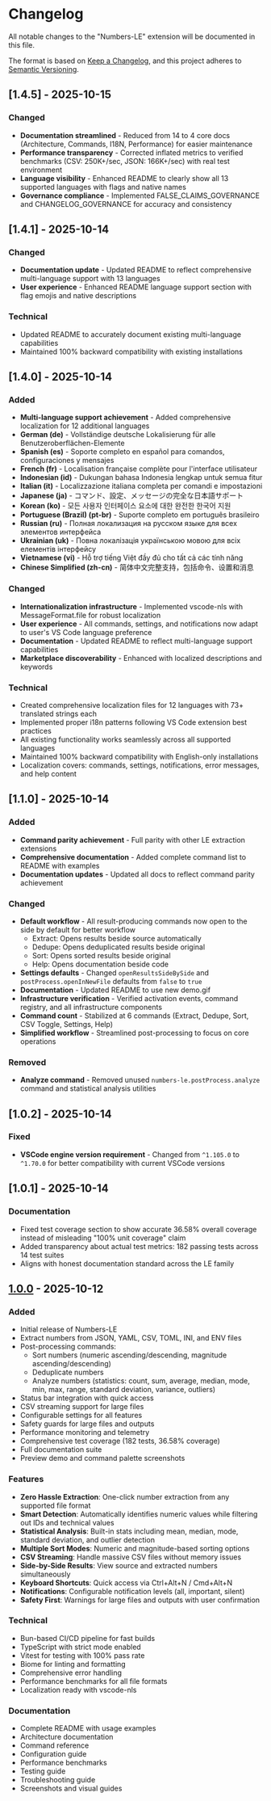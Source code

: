 # Changelog

All notable changes to the "Numbers-LE" extension will be documented in this file.

The format is based on [Keep a Changelog](https://keepachangelog.com/en/1.0.0/),
and this project adheres to [Semantic Versioning](https://semver.org/spec/v2.0.0.html).

## [1.4.5] - 2025-10-15

### Changed

- **Documentation streamlined** - Reduced from 14 to 4 core docs (Architecture, Commands, I18N, Performance) for easier maintenance
- **Performance transparency** - Corrected inflated metrics to verified benchmarks (CSV: 250K+/sec, JSON: 166K+/sec) with real test environment
- **Language visibility** - Enhanced README to clearly show all 13 supported languages with flags and native names
- **Governance compliance** - Implemented FALSE_CLAIMS_GOVERNANCE and CHANGELOG_GOVERNANCE for accuracy and consistency

## [1.4.1] - 2025-10-14

### Changed

- **Documentation update** - Updated README to reflect comprehensive multi-language support with 13 languages
- **User experience** - Enhanced README language support section with flag emojis and native descriptions

### Technical

- Updated README to accurately document existing multi-language capabilities
- Maintained 100% backward compatibility with existing installations

## [1.4.0] - 2025-10-14

### Added

- **Multi-language support achievement** - Added comprehensive localization for 12 additional languages
- **German (de)** - Vollständige deutsche Lokalisierung für alle Benutzeroberflächen-Elemente
- **Spanish (es)** - Soporte completo en español para comandos, configuraciones y mensajes
- **French (fr)** - Localisation française complète pour l'interface utilisateur
- **Indonesian (id)** - Dukungan bahasa Indonesia lengkap untuk semua fitur
- **Italian (it)** - Localizzazione italiana completa per comandi e impostazioni
- **Japanese (ja)** - コマンド、設定、メッセージの完全な日本語サポート
- **Korean (ko)** - 모든 사용자 인터페이스 요소에 대한 완전한 한국어 지원
- **Portuguese (Brazil) (pt-br)** - Suporte completo em português brasileiro
- **Russian (ru)** - Полная локализация на русском языке для всех элементов интерфейса
- **Ukrainian (uk)** - Повна локалізація українською мовою для всіх елементів інтерфейсу
- **Vietnamese (vi)** - Hỗ trợ tiếng Việt đầy đủ cho tất cả các tính năng
- **Chinese Simplified (zh-cn)** - 简体中文完整支持，包括命令、设置和消息

### Changed

- **Internationalization infrastructure** - Implemented vscode-nls with MessageFormat.file for robust localization
- **User experience** - All commands, settings, and notifications now adapt to user's VS Code language preference
- **Documentation** - Updated README to reflect multi-language support capabilities
- **Marketplace discoverability** - Enhanced with localized descriptions and keywords

### Technical

- Created comprehensive localization files for 12 languages with 73+ translated strings each
- Implemented proper i18n patterns following VS Code extension best practices
- All existing functionality works seamlessly across all supported languages
- Maintained 100% backward compatibility with English-only installations
- Localization covers: commands, settings, notifications, error messages, and help content

## [1.1.0] - 2025-10-14

### Added

- **Command parity achievement** - Full parity with other LE extraction extensions
- **Comprehensive documentation** - Added complete command list to README with examples
- **Documentation updates** - Updated all docs to reflect command parity achievement

### Changed

- **Default workflow** - All result-producing commands now open to the side by default for better workflow
  - Extract: Opens results beside source automatically
  - Dedupe: Opens deduplicated results beside original
  - Sort: Opens sorted results beside original
  - Help: Opens documentation beside code
- **Settings defaults** - Changed `openResultsSideBySide` and `postProcess.openInNewFile` defaults from `false` to `true`
- **Documentation** - Updated README to use new demo.gif
- **Infrastructure verification** - Verified activation events, command registry, and all infrastructure components
- **Command count** - Stabilized at 6 commands (Extract, Dedupe, Sort, CSV Toggle, Settings, Help)
- **Simplified workflow** - Streamlined post-processing to focus on core operations

### Removed

- **Analyze command** - Removed unused `numbers-le.postProcess.analyze` command and statistical analysis utilities

## [1.0.2] - 2025-10-14

### Fixed

- **VSCode engine version requirement** - Changed from `^1.105.0` to `^1.70.0` for better compatibility with current VSCode versions

## [1.0.1] - 2025-10-14

### Documentation

- Fixed test coverage section to show accurate 36.58% overall coverage instead of misleading "100% unit coverage" claim
- Added transparency about actual test metrics: 182 passing tests across 14 test suites
- Aligns with honest documentation standard across the LE family

## [1.0.0] - 2025-10-12

### Added

- Initial release of Numbers-LE
- Extract numbers from JSON, YAML, CSV, TOML, INI, and ENV files
- Post-processing commands:
  - Sort numbers (numeric ascending/descending, magnitude ascending/descending)
  - Deduplicate numbers
  - Analyze numbers (statistics: count, sum, average, median, mode, min, max, range, standard deviation, variance, outliers)
- Status bar integration with quick access
- CSV streaming support for large files
- Configurable settings for all features
- Safety guards for large files and outputs
- Performance monitoring and telemetry
- Comprehensive test coverage (182 tests, 36.58% coverage)
- Full documentation suite
- Preview demo and command palette screenshots

### Features

- **Zero Hassle Extraction**: One-click number extraction from any supported file format
- **Smart Detection**: Automatically identifies numeric values while filtering out IDs and technical values
- **Statistical Analysis**: Built-in stats including mean, median, mode, standard deviation, and outlier detection
- **Multiple Sort Modes**: Numeric and magnitude-based sorting options
- **CSV Streaming**: Handle massive CSV files without memory issues
- **Side-by-Side Results**: View source and extracted numbers simultaneously
- **Keyboard Shortcuts**: Quick access via Ctrl+Alt+N / Cmd+Alt+N
- **Notifications**: Configurable notification levels (all, important, silent)
- **Safety First**: Warnings for large files and outputs with user confirmation

### Technical

- Bun-based CI/CD pipeline for fast builds
- TypeScript with strict mode enabled
- Vitest for testing with 100% pass rate
- Biome for linting and formatting
- Comprehensive error handling
- Performance benchmarks for all file formats
- Localization ready with vscode-nls

### Documentation

- Complete README with usage examples
- Architecture documentation
- Command reference
- Configuration guide
- Performance benchmarks
- Testing guide
- Troubleshooting guide
- Screenshots and visual guides

[1.0.0]: https://github.com/nolindnaidoo/numbers-le/releases/tag/v1.0.0
